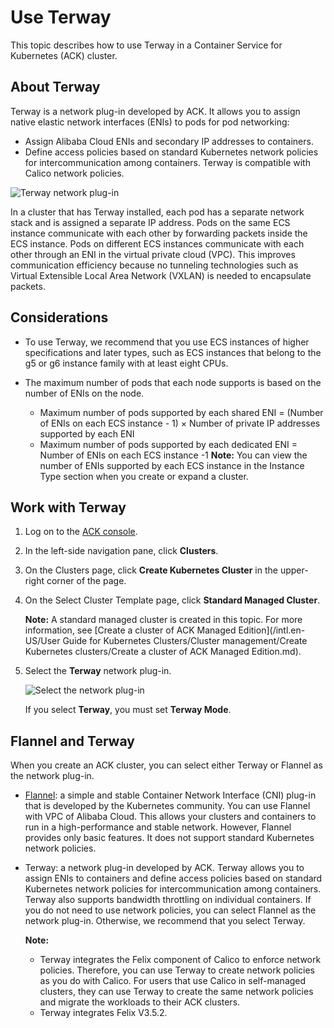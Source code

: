 # Use Terway

This topic describes how to use Terway in a Container Service for Kubernetes \(ACK\) cluster.

## About Terway

Terway is a network plug-in developed by ACK. It allows you to assign native elastic network interfaces \(ENIs\) to pods for pod networking:

-   Assign Alibaba Cloud ENIs and secondary IP addresses to containers.
-   Define access policies based on standard Kubernetes network policies for intercommunication among containers. Terway is compatible with Calico network policies.

![Terway network plug-in](https://static-aliyun-doc.oss-cn-hangzhou.aliyuncs.com/assets/img/en-US/0545359951/p32414.png)

In a cluster that has Terway installed, each pod has a separate network stack and is assigned a separate IP address. Pods on the same ECS instance communicate with each other by forwarding packets inside the ECS instance. Pods on different ECS instances communicate with each other through an ENI in the virtual private cloud \(VPC\). This improves communication efficiency because no tunneling technologies such as Virtual Extensible Local Area Network \(VXLAN\) is needed to encapsulate packets.

## Considerations

-   To use Terway, we recommend that you use ECS instances of higher specifications and later types, such as ECS instances that belong to the g5 or g6 instance family with at least eight CPUs.
-   The maximum number of pods that each node supports is based on the number of ENIs on the node.

    -   Maximum number of pods supported by each shared ENI = \(Number of ENIs on each ECS instance - 1\) × Number of private IP addresses supported by each ENI
    -   Maximum number of pods supported by each dedicated ENI = Number of ENIs on each ECS instance -1
    **Note:** You can view the number of ENIs supported by each ECS instance in the Instance Type section when you create or expand a cluster.


## Work with Terway

1.  Log on to the [ACK console](https://cs.console.aliyun.com).

2.  In the left-side navigation pane, click **Clusters**.

3.  On the Clusters page, click **Create Kubernetes Cluster** in the upper-right corner of the page.

4.  On the Select Cluster Template page, click **Standard Managed Cluster**.

    **Note:** A standard managed cluster is created in this topic. For more information, see [Create a cluster of ACK Managed Edition](/intl.en-US/User Guide for Kubernetes Clusters/Cluster management/Create Kubernetes clusters/Create a cluster of ACK Managed Edition.md).

5.  Select the **Terway** network plug-in.

    ![Select the network plug-in](https://static-aliyun-doc.oss-cn-hangzhou.aliyuncs.com/assets/img/en-US/0545359951/p32375.png)

    If you select **Terway**, you must set **Terway Mode**.


## Flannel and Terway

When you create an ACK cluster, you can select either Terway or Flannel as the network plug-in.

-   [Flannel](https://github.com/coreos/flannel): a simple and stable Container Network Interface \(CNI\) plug-in that is developed by the Kubernetes community. You can use Flannel with VPC of Alibaba Cloud. This allows your clusters and containers to run in a high-performance and stable network. However, Flannel provides only basic features. It does not support standard Kubernetes network policies.
-   Terway: a network plug-in developed by ACK. Terway allows you to assign ENIs to containers and define access policies based on standard Kubernetes network policies for intercommunication among containers. Terway also supports bandwidth throttling on individual containers. If you do not need to use network policies, you can select Flannel as the network plug-in. Otherwise, we recommend that you select Terway.

    **Note:**

    -   Terway integrates the Felix component of Calico to enforce network policies. Therefore, you can use Terway to create network policies as you do with Calico. For users that use Calico in self-managed clusters, they can use Terway to create the same network policies and migrate the workloads to their ACK clusters.
    -   Terway integrates Felix V3.5.2.

